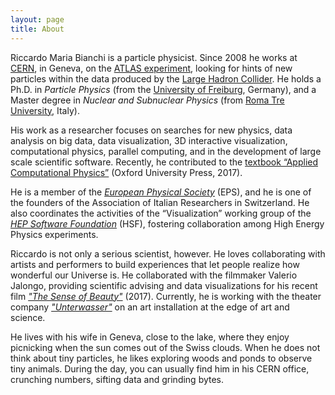 ```yaml
---
layout: page
title: About
---
```


Riccardo Maria Bianchi is a particle physicist. Since 2008 he works at [CERN](https://home.cern/), in Geneva, on the [ATLAS experiment](https://atlas.cern/), looking for hints of new particles within the data produced by the [Large Hadron Collider](https://home.cern/topics/large-hadron-collider). He holds a Ph.D. in *Particle Physics* (from the [University of Freiburg](https://www.physik.uni-freiburg.de/startdynamic-en?set_language=en), Germany), and a Master degree in *Nuclear and Subnuclear Physics* (from [Roma Tre University](http://www.matfis.uniroma3.it/), Italy).


His work as a researcher focuses on searches for new physics, data analysis on big data, data visualization, 3D interactive visualization, computational physics, parallel computing, and in the development of large scale scientific software.
Recently, he contributed to the [textbook “Applied Computational Physics”](/menu/writing.html) (Oxford University Press, 2017).

He is a member of the [*European Physical Society*](http://www.eps.org/) (EPS), and he is one of the founders of the Association of Italian Researchers in Switzerland. He also coordinates the activities of the “Visualization” working group of the [*HEP Software Foundation*](http://hepsoftwarefoundation.org/) (HSF), fostering collaboration among High Energy Physics experiments.

Riccardo is not only a serious scientist, however. He loves collaborating with artists and performers to build experiences that let people realize how wonderful our Universe is. He collaborated with the filmmaker Valerio Jalongo, providing scientific advising and data visualizations for his recent film [*"The Sense of Beauty"*](http://www.imdb.com/title/tt6821208/) (2017). Currently, he is working with the theater company [*"Unterwasser"*](https://unterwassertheatre.wordpress.com/) on an art installation at the edge of art and science.

He lives with his wife in Geneva, close to the lake, where they enjoy picnicking when the sun comes out of the Swiss clouds. When he does not think about tiny particles, he likes exploring woods and ponds to observe tiny animals. During the day, you can usually find him in his CERN office, crunching numbers, sifting data and grinding bytes.

